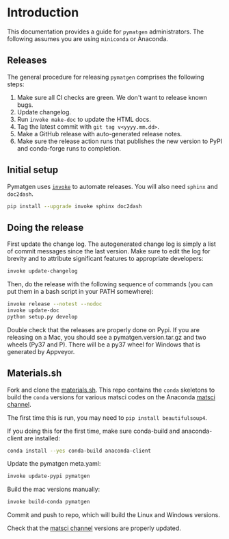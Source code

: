 # Introduction

This documentation provides a guide for `pymatgen` administrators. The
following assumes you are using `miniconda` or Anaconda.

## Releases

The general procedure for releasing `pymatgen` comprises the following
steps:

1. Make sure all CI checks are green. We don't want to release known bugs.
1. Update changelog.
1. Run `invoke make-doc` to update the HTML docs.
1. Tag the latest commit with `git tag v<yyyy.mm.dd>`.
1. Make a GitHub release with auto-generated release notes.
1. Make sure the release action runs that publishes the new version to PyPI and conda-forge runs to completion.

## Initial setup

Pymatgen uses [`invoke`](http://pyinvoke.org) to automate releases.
You will also need `sphinx` and `doc2dash`.

```sh
pip install --upgrade invoke sphinx doc2dash
```

## Doing the release

First update the change log. The autogenerated change log is simply a list of commit messages since the last version. Make sure to edit the log for brevity and to attribute significant features to appropriate developers:

```sh
invoke update-changelog
```

Then, do the release with the following sequence of commands (you can put them in a bash script in your PATH somewhere):

```sh
invoke release --notest --nodoc
invoke update-doc
python setup.py develop
```

Double check that the releases are properly done on Pypi. If you are releasing on a Mac, you should see a pymatgen.version.tar.gz and two wheels (Py37 and P). There will be a py37 wheel for Windows that is generated by Appveyor.

## Materials.sh

Fork and clone the [materials.sh](https://github.com/materialsvirtuallab/materials.sh). This repo contains the `conda` skeletons to build the `conda` versions for various matsci codes on the Anaconda [matsci channel](https://anaconda.org/matsci).

The first time this is run, you may need to `pip install beautifulsoup4`.

If you doing this for the first time, make sure conda-build and
anaconda-client are installed:

```sh
conda install --yes conda-build anaconda-client
```

Update the pymatgen meta.yaml:

```sh
invoke update-pypi pymatgen
```

Build the mac versions manually:

```sh
invoke build-conda pymatgen
```

Commit and push to repo, which will build the Linux and Windows
versions.

Check that the [matsci channel](https://anaconda.org/matsci) versions
are properly updated.
